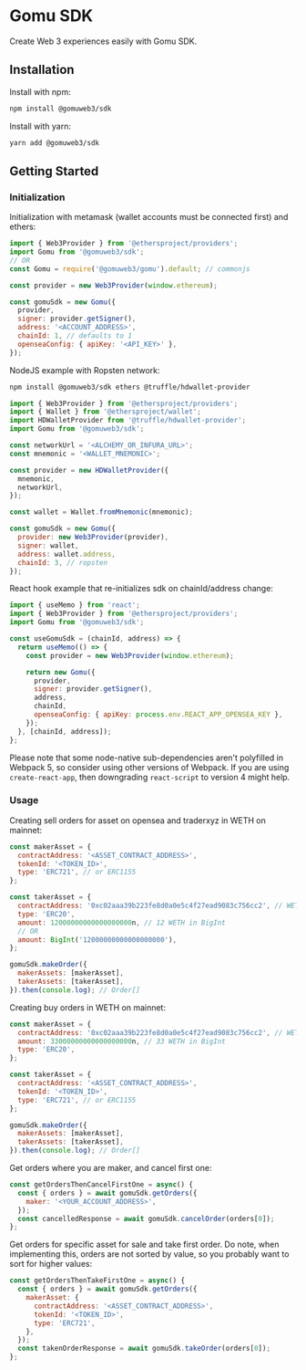 # Gomu SDK
Create Web 3 experiences easily with Gomu SDK.

## Installation

Install with npm:
```bash
npm install @gomuweb3/sdk
```

Install with yarn:
```bash
yarn add @gomuweb3/sdk
```

## Getting Started

### Initialization

Initialization with metamask (wallet accounts must be connected first) and ethers:

```JavaScript
import { Web3Provider } from '@ethersproject/providers';
import Gomu from '@gomuweb3/sdk';
// OR
const Gomu = require('@gomuweb3/gomu').default; // commonjs

const provider = new Web3Provider(window.ethereum);

const gomuSdk = new Gomu({
  provider,
  signer: provider.getSigner(),
  address: '<ACCOUNT_ADDRESS>',
  chainId: 1, // defaults to 1
  openseaConfig: { apiKey: '<API_KEY>' },
});
```

NodeJS example with Ropsten network:

```bash
npm install @gomuweb3/sdk ethers @truffle/hdwallet-provider
```

```Javascript
import { Web3Provider } from '@ethersproject/providers';
import { Wallet } from '@ethersproject/wallet';
import HDWalletProvider from '@truffle/hdwallet-provider';
import Gomu from '@gomuweb3/sdk';

const networkUrl = '<ALCHEMY_OR_INFURA_URL>';
const mnemonic = '<WALLET_MNEMONIC>';

const provider = new HDWalletProvider({
  mnemonic,
  networkUrl,
});

const wallet = Wallet.fromMnemonic(mnemonic);

const gomuSdk = new Gomu({
  provider: new Web3Provider(provider),
  signer: wallet,
  address: wallet.address,
  chainId: 3, // ropsten
});
```

React hook example that re-initializes sdk on chainId/address change:

```JavaScript
import { useMemo } from 'react';
import { Web3Provider } from '@ethersproject/providers';
import Gomu from '@gomuweb3/sdk';

const useGomuSdk = (chainId, address) => {
  return useMemo(() => {
    const provider = new Web3Provider(window.ethereum);

    return new Gomu({
      provider,
      signer: provider.getSigner(),
      address,
      chainId,
      openseaConfig: { apiKey: process.env.REACT_APP_OPENSEA_KEY },
    });
  }, [chainId, address]);
};
```

Please note that some node-native sub-dependencies aren't polyfilled in Webpack 5, so consider using other versions of Webpack. If you are using `create-react-app`, then downgrading `react-script` to version 4 might help.

### Usage

Creating sell orders for asset on opensea and traderxyz in WETH on mainnet:

```JavaScript
const makerAsset = {
  contractAddress: '<ASSET_CONTRACT_ADDRESS>',
  tokenId: '<TOKEN_ID>',
  type: 'ERC721', // or ERC1155
};

const takerAsset = {
  contractAddress: '0xc02aaa39b223fe8d0a0e5c4f27ead9083c756cc2', // WETH ERC20 Contract Address
  type: 'ERC20',
  amount: 12000000000000000000n, // 12 WETH in BigInt
  // OR
  amount: BigInt('12000000000000000000'),
};

gomuSdk.makeOrder({
  makerAssets: [makerAsset],
  takerAssets: [takerAsset],
}).then(console.log); // Order[]
```

Creating buy orders in WETH on mainnet:

```JavaScript
const makerAsset = {
  contractAddress: '0xc02aaa39b223fe8d0a0e5c4f27ead9083c756cc2', // WETH ERC20 Contract Address
  amount: 33000000000000000000n, // 33 WETH in BigInt
  type: 'ERC20',
};

const takerAsset = {
  contractAddress: '<ASSET_CONTRACT_ADDRESS>',
  tokenId: '<TOKEN_ID>',
  type: 'ERC721', // or ERC1155
};

gomuSdk.makeOrder({
  makerAssets: [makerAsset],
  takerAssets: [takerAsset],
}).then(console.log); // Order[]
```

Get orders where you are maker, and cancel first one:

```JavaScript
const getOrdersThenCancelFirstOne = async() {
  const { orders } = await gomuSdk.getOrders({
    maker: '<YOUR_ACCOUNT_ADDRESS>',
  });
  const cancelledResponse = await gomuSdk.cancelOrder(orders[0]);
};
```

Get orders for specific asset for sale and take first order. Do note, when implementing this, orders are not sorted by value, so you probably want to sort for higher values:

```JavaScript
const getOrdersThenTakeFirstOne = async() {
  const { orders } = await gomuSdk.getOrders({
    makerAsset: {
      contractAddress: '<ASSET_CONTRACT_ADDRESS>',
      tokenId: '<TOKEN_ID>',
      type: 'ERC721',
    },
  });
  const takenOrderResponse = await gomuSdk.takeOrder(orders[0]);
};
```
